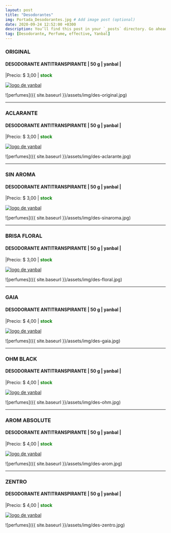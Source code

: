 ```yaml
---
layout: post
title: "Desodorantes"
img: Portada_Desodorantes.jpg # Add image post (optional)
date: 2020-09-24 12:52:00 +0300
description: You’ll find this post in your `_posts` directory. Go ahead and edit it and re-build the site to see your changes. # Add post description (optional)
tag: [Desodorante, Perfume, effective, Yanbal]
---
```

### ORIGINAL
#### DESODORANTE ANTITRANSPIRANTE  | 50 g | yanbal |
|Precio: $ 3,00  | <b style='color:green'> stock </b>

[logo]: https://raw.githubusercontent.com/Betty-C/bef/gh-pages/assets/img/linkw.jpg
[ORIGINAL]:  https://api.whatsapp.com/send?phone=593995957267&text=%C2%A1Hola!%20Me%20interesa%20este%20producto%20-%3E%20Desodorante%20antitranspirante%20ORIGINAL%20-%20yanbal "clic para abrir chat de whatsapp"
 [![logo de yanbal][logo]][ORIGINAL]

![perfumes]({{ site.baseurl }}/assets/img/des-original.jpg)
* * *
### ACLARANTE 
#### DESODORANTE ANTITRANSPIRANTE  | 50 g | yanbal |
|Precio: $ 3,00   | <b style='color:green'> stock </b>

[logo]: https://raw.githubusercontent.com/Betty-C/bef/gh-pages/assets/img/linkw.jpg
[ACLARANTE]:  https://api.whatsapp.com/send?phone=593995957267&text=%C2%A1Hola!%20Me%20interesa%20este%20producto%20-%3E%20Desodorante%20antitranspirante%20ACLARANTE%20-%20yanbal "clic para abrir chat de whatsapp"
 [![logo de yanbal][logo]][ACLARANTE]

![perfumes]({{ site.baseurl }}/assets/img/des-aclarante.jpg)
* * *
### SIN AROMA 
#### DESODORANTE ANTITRANSPIRANTE  | 50 g | yanbal |
|Precio: $ 3,00   | <b style='color:green'> stock </b>

[logo]: https://raw.githubusercontent.com/Betty-C/bef/gh-pages/assets/img/linkw.jpg
[SINAROMA ]:  https://api.whatsapp.com/send?phone=593995957267&text=%C2%A1Hola!%20Me%20interesa%20este%20producto%20-%3E%20Desodorante%20antitranspirante%20SIN%20AROMA%20-%20yanbal "clic para abrir chat de whatsapp"
 [![logo de yanbal][logo]][SINAROMA]

![perfumes]({{ site.baseurl }}/assets/img/des-sinaroma.jpg)
* * *
### BRISA FLORAL
#### DESODORANTE ANTITRANSPIRANTE  | 50 g | yanbal |
|Precio: $  3,00   | <b style='color:green'> stock </b> 

[logo]: https://raw.githubusercontent.com/Betty-C/bef/gh-pages/assets/img/linkw.jpg
[BRISA]:  https://api.whatsapp.com/send?phone=593995957267&text=%C2%A1Hola!%20Me%20interesa%20este%20producto%20-%3E%20Desodorante%20antitranspirante%20BRISA%20FLORAL%20-%20yanbal "clic para abrir chat de whatsapp"
 [![logo de yanbal][logo]][BRISA]

![perfumes]({{ site.baseurl }}/assets/img/des-floral.jpg)
* * *
### GAIA  
#### DESODORANTE ANTITRANSPIRANTE  | 50 g | yanbal |
|Precio: $ 4,00   | <b style='color:green'> stock </b>

[logo]: https://raw.githubusercontent.com/Betty-C/bef/gh-pages/assets/img/linkw.jpg
[GAIA1]:  https://api.whatsapp.com/send?phone=593995957267&text=%C2%A1Hola!%20Me%20interesa%20este%20producto%20-%3E%20Desodorante%20antitranspirante%20GAIA%20-%20yanbal "clic para abrir chat de whatsapp"
 [![logo de yanbal][logo]][GAIA1]

![perfumes]({{ site.baseurl }}/assets/img/des-gaia.jpg)
* * *
### OHM BLACK  
#### DESODORANTE ANTITRANSPIRANTE  | 50 g | yanbal |
|Precio: $ 4,00   | <b style='color:green'> stock </b>

[logo]: https://raw.githubusercontent.com/Betty-C/bef/gh-pages/assets/img/linkw.jpg
[BLACK]:  https://api.whatsapp.com/send?phone=593995957267&text=%C2%A1Hola!%20Me%20interesa%20este%20producto%20-%3E%20Desodorante%20antitranspirante%20OHM%20BLACK%20-%20yanbal "clic para abrir chat de whatsapp"
 [![logo de yanbal][logo]][BLACK]

![perfumes]({{ site.baseurl }}/assets/img/des-ohm.jpg)
* * *
### AROM ABSOLUTE  
#### DESODORANTE ANTITRANSPIRANTE  | 50 g | yanbal |
|Precio: $ 4,00   | <b style='color:green'> stock </b>

[logo]: https://raw.githubusercontent.com/Betty-C/bef/gh-pages/assets/img/linkw.jpg
[ABSOLUTE]:  https://api.whatsapp.com/send?phone=593995957267&text=%C2%A1Hola!%20Me%20interesa%20este%20producto%20-%3E%20Desodorante%20antitranspirante%20AROM%20ABSOLUTE%20%20%20-%20yanbal "clic para abrir chat de whatsapp"
 [![logo de yanbal][logo]][ABSOLUTE]

![perfumes]({{ site.baseurl }}/assets/img/des-arom.jpg)
* * *
### ZENTRO
#### DESODORANTE ANTITRANSPIRANTE  | 50 g | yanbal |
|Precio: $  4,00  | <b style='color:green'> stock </b>

[logo]: https://raw.githubusercontent.com/Betty-C/bef/gh-pages/assets/img/linkw.jpg
[ZENTRO]:  https://api.whatsapp.com/send?phone=593995957267&text=%C2%A1Hola!%20Me%20interesa%20este%20producto%20-%3E%20Desodorante%20antitranspirante%20ZENTRO%20%20%20-%20yanbal "clic para abrir chat de whatsapp"
 [![logo de yanbal][logo]][ZENTRO]

![perfumes]({{ site.baseurl }}/assets/img/des-zentro.jpg)
